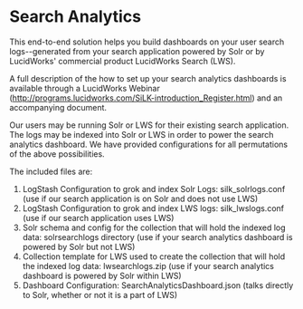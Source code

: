 Search Analytics
============

This end-to-end solution helps you build dashboards on your user search logs--generated from your search application powered by Solr or by LucidWorks' commercial product LucidWorks Search (LWS).

A full description of the how to set up your search analytics dashboards is available through a LucidWorks Webinar (http://programs.lucidworks.com/SiLK-introduction_Register.html) and an accompanying document.

Our users may be running Solr or LWS for their existing search application. The logs may be indexed into Solr or LWS in order to power the search analytics dashboard. We have provided configurations for all permutations of the above possibilities.

The included files are:

1. LogStash Configuration to grok and index Solr Logs: silk\_solrlogs.conf (use if our search application is on Solr and does not use LWS)
2. LogStash Configuration to grok and index LWS logs: silk\_lwslogs.conf (use if our search application uses LWS)
3. Solr schema and config for the collection that will hold the indexed log data: solrsearchlogs directory (use if your search analytics dashboard is powered by Solr but not LWS)
4. Collection template for LWS used to create the collection that will hold the indexed log data: lwsearchlogs.zip (use if your search analytics dashboard is powered by Solr within LWS)
5. Dashboard Configuration: SearchAnalyticsDashboard.json (talks directly to Solr, whether or not it is a part of LWS)



